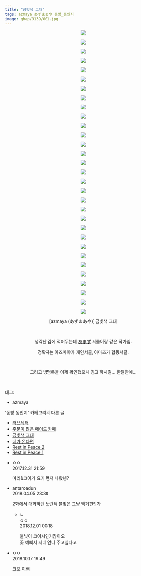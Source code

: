 ```yaml
---
title: "금빛색 그대"
tags: azmaya あずまあや 동방_동인지
image: ghap/3139/001.jpg
---
```

<div class="article">
<p style="text-align: center; clear: none; float: none;"><img src="{{ site.nasurl }}/ghap/3139/001.jpg"/></p>
<p style="text-align: center; clear: none; float: none;"><img src="{{ site.nasurl }}/ghap/3139/002.jpg"/></p>
<p style="text-align: center; clear: none; float: none;"><img src="{{ site.nasurl }}/ghap/3139/003.jpg"/></p>
<p style="text-align: center; clear: none; float: none;"><img src="{{ site.nasurl }}/ghap/3139/004.jpg"/></p>
<p style="text-align: center; clear: none; float: none;"><img src="{{ site.nasurl }}/ghap/3139/005.jpg"/></p>
<p style="text-align: center; clear: none; float: none;"><img src="{{ site.nasurl }}/ghap/3139/006.jpg"/></p>
<p style="text-align: center; clear: none; float: none;"><img src="{{ site.nasurl }}/ghap/3139/007.jpg"/></p>
<p style="text-align: center; clear: none; float: none;"><img src="{{ site.nasurl }}/ghap/3139/008.jpg"/></p>
<p style="text-align: center; clear: none; float: none;"><img src="{{ site.nasurl }}/ghap/3139/009.jpg"/></p>
<p style="text-align: center; clear: none; float: none;"><img src="{{ site.nasurl }}/ghap/3139/010.jpg"/></p>
<p style="text-align: center; clear: none; float: none;"><img src="{{ site.nasurl }}/ghap/3139/011.jpg"/></p>
<p style="text-align: center; clear: none; float: none;"><img src="{{ site.nasurl }}/ghap/3139/012.jpg"/></p>
<p style="text-align: center; clear: none; float: none;"><img src="{{ site.nasurl }}/ghap/3139/013.jpg"/></p>
<p style="text-align: center; clear: none; float: none;"><img src="{{ site.nasurl }}/ghap/3139/014.jpg"/></p>
<p style="text-align: center; clear: none; float: none;"><img src="{{ site.nasurl }}/ghap/3139/015.jpg"/></p>
<p style="text-align: center; clear: none; float: none;"><img src="{{ site.nasurl }}/ghap/3139/016.jpg"/></p>
<p style="text-align: center; clear: none; float: none;"><img src="{{ site.nasurl }}/ghap/3139/017.jpg"/></p>
<p style="text-align: center; clear: none; float: none;"><img src="{{ site.nasurl }}/ghap/3139/018.jpg"/></p>
<p style="text-align: center; clear: none; float: none;"><img src="{{ site.nasurl }}/ghap/3139/019.jpg"/></p>
<p style="text-align: center; clear: none; float: none;"><img src="{{ site.nasurl }}/ghap/3139/020.jpg"/></p>
<p style="text-align: center; clear: none; float: none;"><img src="{{ site.nasurl }}/ghap/3139/021.jpg"/></p>
<p style="text-align: center; clear: none; float: none;"><img src="{{ site.nasurl }}/ghap/3139/022.jpg"/></p>
<p style="text-align: center; clear: none; float: none;"><img src="{{ site.nasurl }}/ghap/3139/023.jpg"/></p>
<p style="text-align: center; clear: none; float: none;"><img src="{{ site.nasurl }}/ghap/3139/024.jpg"/></p>
<p style="text-align: center; clear: none; float: none;"><img src="{{ site.nasurl }}/ghap/3139/025.jpg"/></p>
<p style="text-align: center; clear: none; float: none;"><img src="{{ site.nasurl }}/ghap/3139/026.jpg"/></p>
<p style="text-align: center; clear: none; float: none;"><img src="{{ site.nasurl }}/ghap/3139/027.jpg"/></p>
<p style="text-align: center; clear: none; float: none;"><img src="{{ site.nasurl }}/ghap/3139/028.jpg"/></p>
<p style="text-align: center; clear: none; float: none;"><img src="{{ site.nasurl }}/ghap/3139/029.jpg"/></p>
<p style="text-align: center; clear: none; float: none;"><img src="{{ site.nasurl }}/ghap/3139/030.jpg"/></p>
<p style="text-align: center; clear: none; float: none;"><img src="{{ site.nasurl }}/ghap/3139/031.jpg"/></p>
<p style="text-align: center; clear: none; float: none;">[azmaya (あずまあや)] 금빛색 그대</p>
<p style="text-align: center; clear: none; float: none;"><br/></p>
<p style="text-align: center; clear: none; float: none;">생각난 김에 적어두는데 <a class="tx-link" href="http://ghaptouhou.tistory.com/tag/%E3%81%82%E3%81%BE%E3%81%9A" target="_blank">あまず</a> 서클이랑 같은 작가임.</p>
<p style="text-align: center; clear: none; float: none;">정확히는 아즈마야가 개인서클, 아마즈가 합동서클.</p>
<p style="text-align: center; clear: none; float: none;"><br/></p>
<p style="text-align: center; clear: none; float: none;">그리고 방명록을 이제 확인했으니 참고 하시길... 한달만에...</p>
<p><br/></p>
</div><div class="tagTrail">
<p>태그: </p>
<ul>
<li>azmaya</li>
</ul>
</div><div class="another">
<p>'동방 동인지' 카테고리의 다른 글</p>
<ul>
<li><a href="/2017-02-04-ghap_3142">러브레터</a></li>
<li><a href="/2017-02-04-ghap_3140">주문이 많은 메이드 카페</a></li>
<li><a href="/2017-02-04-ghap_3139">금빛색 그대</a></li>
<li><a href="/2017-02-04-ghap_3138">네가 온다면</a></li>
<li><a href="/2017-02-04-ghap_3137">Rest in Peace 2</a></li>
<li><a href="/2017-02-04-ghap_3136">Rest in Peace 1</a></li>
</ul>
</div><div class="cb_module cb_fluid">
<div class="cb_wrt cb_profile">
<div class="comment">
<ul>
<li class="cb_thumb_off" id="comment15163878">
<div class="cb_comment_area">
<div class="cb_info_area">
<div class="cb_section">
<span class="cb_nick_name">ㅇㅇ</span>
</div>
<div class="cb_section">
<span class="cb_date">2017.12.31 21:59 </span>
</div>
</div>
<div class="cb_dsc_comment">
<p class="cb_dsc">
											마리&amp;코이가 요기 먼저 나왔넹?
										</p>
</div>
</div></li>
<li class="cb_thumb_off" id="comment15234101">
<div class="cb_comment_area">
<div class="cb_info_area">
<div class="cb_section">
<span class="cb_nick_name">antaroadun</span>
</div>
<div class="cb_section">
<span class="cb_date">2018.04.05 23:30 </span>
</div>
</div>
<div class="cb_dsc_comment">
<p class="cb_dsc">
											2화에서 대화하던 노란색 불빛은 그냥 맥거핀인가
										</p>
</div>
<ul>
<li class="cb_thumb_off" id="comment15380763">
<span class="cb_bu_subnode">ㄴ</span>
<div class="cb_comment_area">
<div class="cb_info_area">
<div class="cb_section">
<span class="cb_nick_name">ㅇㅇ</span>
</div>
<div class="cb_section">
<span class="cb_date">2018.12.01 00:18 </span>
</div>
</div>
<div class="cb_dsc_comment">
<p class="cb_dsc">
																불빛이 코이시인거잖아오<br/>
꽃 예뻐서 지네 언니 주고싶다고
															</p>
</div>
</div>
</li>
</ul>
</div></li>
<li class="cb_thumb_off" id="comment15357285">
<div class="cb_comment_area">
<div class="cb_info_area">
<div class="cb_section">
<span class="cb_nick_name">ㅇㅇ</span>
</div>
<div class="cb_section">
<span class="cb_date">2018.10.17 19:49 </span>
</div>
</div>
<div class="cb_dsc_comment">
<p class="cb_dsc">
											크으 이뻐
										</p>
</div>
</div></li>
</ul>
</div>
</div><!-- commentList close -->
</div>